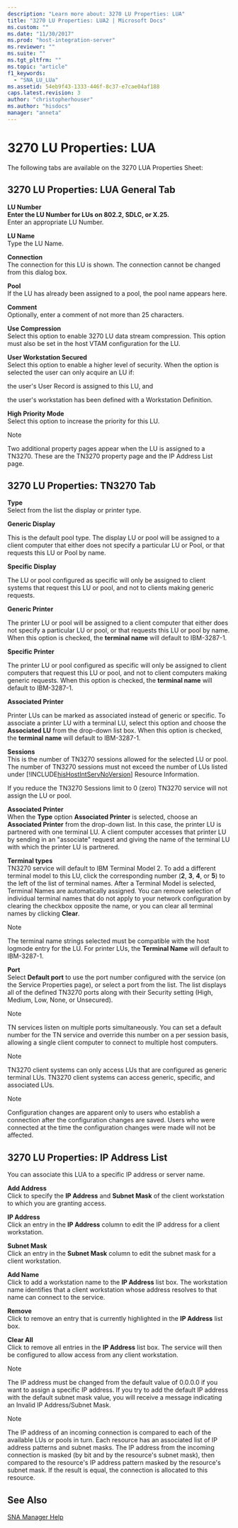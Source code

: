```yaml
---
description: "Learn more about: 3270 LU Properties: LUA"
title: "3270 LU Properties: LUA2 | Microsoft Docs"
ms.custom: ""
ms.date: "11/30/2017"
ms.prod: "host-integration-server"
ms.reviewer: ""
ms.suite: ""
ms.tgt_pltfrm: ""
ms.topic: "article"
f1_keywords: 
  - "SNA_LU_LUa"
ms.assetid: 54eb9f43-1333-446f-8c37-e7cae04af188
caps.latest.revision: 3
author: "christopherhouser"
ms.author: "hisdocs"
manager: "anneta"
---
```

# 3270 LU Properties: LUA
The following tabs are available on the 3270 LUA Properties Sheet:  
  
## 3270 LU Properties: LUA General Tab  
 **LU Number**  
  **Enter the LU Number for LUs on 802.2, SDLC, or X.25.**  
 Enter an appropriate LU Number.  
  
 **LU Name**  
 Type the LU Name.  
  
 **Connection**  
 The connection for this LU is shown. The connection cannot be changed from this dialog box.  
  
 **Pool**  
 If the LU has already been assigned to a pool, the pool name appears here.  
  
 **Comment**  
 Optionally, enter a comment of not more than 25 characters.  
  
 **Use Compression**  
 Select this option to enable 3270 LU data stream compression. This option must also be set in the host VTAM configuration for the LU.  
  
 **User Workstation Secured**  
 Select this option to enable a higher level of security. When the option is selected the user can only acquire an LU if:  
  
 the user's User Record is assigned to this LU, and  
  
 the user's workstation has been defined with a Workstation Definition.  
  
 **High Priority Mode**  
 Select this option to increase the priority for this LU.  
  
> [!NOTE]
>  Two additional property pages appear when the LU is assigned to a TN3270. These are the TN3270 property page and the IP Address List page.  
  
## 3270 LU Properties: TN3270 Tab  
 **Type**  
 Select from the list the display or printer type.  
  
 **Generic Display**  
  
 This is the default pool type. The display LU or pool will be assigned to a client computer that either does not specify a particular LU or Pool, or that requests this LU or Pool by name.  
  
 **Specific Display**  
  
 The LU or pool configured as specific will only be assigned to client systems that request this LU or pool, and not to clients making generic requests.  
  
 **Generic Printer**  
  
 The printer LU or pool will be assigned to a client computer that either does not specify a particular LU or pool, or that requests this LU or pool by name. When this option is checked, the **terminal name** will default to IBM-3287-1.  
  
 **Specific Printer**  
  
 The printer LU or pool configured as specific will only be assigned to client computers that request this LU or pool, and not to client computers making generic requests. When this option is checked, the **terminal name** will default to IBM-3287-1.  
  
 **Associated Printer**  
  
 Printer LUs can be marked as associated instead of generic or specific. To associate a printer LU with a terminal LU, select this option and choose the **Associated LU** from the drop-down list box. When this option is checked, the **terminal name** will default to IBM-3287-1.  
  
 **Sessions**  
 This is the number of TN3270 sessions allowed for the selected LU or pool. The number of TN3270 sessions must not exceed the number of LUs listed under [!INCLUDE[hisHostIntServNoVersion](../includes/hishostintservnoversion-md.md)] Resource Information.  
  
 If you reduce the TN3270 Sessions limit to 0 (zero) TN3270 service will not assign the LU or pool.  
  
 **Associated Printer**  
 When the **Type** option **Associated Printer** is selected, choose an **Associated Printer** from the drop-down list. In this case, the printer LU is partnered with one terminal LU. A client computer accesses that printer LU by sending in an "associate" request and giving the name of the terminal LU with which the printer LU is partnered.  
  
 **Terminal types**  
 TN3270 service will default to IBM Terminal Model 2. To add a different terminal model to this LU, click the corresponding number (**2**, **3**, **4**, or **5**) to the left of the list of terminal names. After a Terminal Model is selected, Terminal Names are automatically assigned. You can remove selection of individual terminal names that do not apply to your network configuration by clearing the checkbox opposite the name, or you can clear all terminal names by clicking **Clear**.  
  
> [!NOTE]
>  The terminal name strings selected must be compatible with the host logmode entry for the LU. For printer LUs, the **Terminal Name** will default to IBM-3287-1.  
  
 **Port**  
 Select **Default port** to use the port number configured with the service (on the Service Properties page), or select a port from the list. The list displays all of the defined TN3270 ports along with their Security setting (High, Medium, Low, None, or Unsecured).  
  
> [!NOTE]
>  TN services listen on multiple ports simultaneously. You can set a default number for the TN service and override this number on a per session basis, allowing a single client computer to connect to multiple host computers.  
  
> [!NOTE]
>  TN3270 client systems can only access LUs that are configured as generic terminal LUs. TN3270 client systems can access generic, specific, and associated LUs.  
  
> [!NOTE]
>  Configuration changes are apparent only to users who establish a connection after the configuration changes are saved. Users who were connected at the time the configuration changes were made will not be affected.  
  
## 3270 LU Properties: IP Address List  
 You can associate this LUA to a specific IP address or server name.  
  
 **Add Address**  
 Click to specify the **IP Address** and **Subnet Mask** of the client workstation to which you are granting access.  
  
 **IP Address**  
 Click an entry in the **IP Address** column to edit the IP address for a client workstation.  
  
 **Subnet Mask**  
 Click an entry in the **Subnet Mask** column to edit the subnet mask for a client workstation.  
  
 **Add Name**  
 Click to add a workstation name to the **IP Address** list box. The workstation name identifies that a client workstation whose address resolves to that name can connect to the service.  
  
 **Remove**  
 Click to remove an entry that is currently highlighted in the **IP Address** list box.  
  
 **Clear All**  
 Click to remove all entries in the **IP Address** list box. The service will then be configured to allow access from any client workstation.  
  
> [!NOTE]
>  The IP address must be changed from the default value of 0.0.0.0 if you want to assign a specific IP address. If you try to add the default IP address with the default subnet mask value, you will receive a message indicating an Invalid IP Address/Subnet Mask.  
  
> [!NOTE]
>  The IP address of an incoming connection is compared to each of the available LUs or pools in turn. Each resource has an associated list of IP address patterns and subnet masks. The IP address from the incoming connection is masked (by bit and by the resource's subnet mask), then compared to the resource's IP address pattern masked by the resource's subnet mask. If the result is equal, the connection is allocated to this resource.  
  
## See Also  
 [SNA Manager Help](../core/sna-manager-help1.md)
